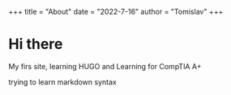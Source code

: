 +++
title = "About"
date = "2022-7-16"
author = "Tomislav"
+++

# Hi there

My firs site, learning HUGO and Learning for CompTIA A+

trying to learn markdown syntax